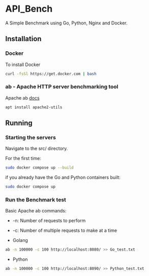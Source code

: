 # API_Bench
A Simple Benchmark using Go, Python, Nginx and Docker.

## Installation

### Docker

To install Docker

```bash
curl -fsSl https://get.docker.com | bash
```

### ab - Apache HTTP server benchmarking tool

Apache ab [docs](https://httpd.apache.org/docs/current/programs/ab.html)

```bash
apt install apache2-utils
```


## Running 

### Starting the servers

Navigate to the src/ directory.

For the first time:
```bash
sudo docker compose up --build
```

if you already have the Go and Python containers built:
```bash
sudo docker compose up
```

### Run the Benchmark test

Basic Apache ab commands:

- -n: Number of requests to perform

- -c: Number of multiple requests to make at a time

- Golang
```bash
ab -n 100000 -c 100 http://localhost:8080/ >> Go_test.txt
```

- Python
```bash
ab -n 100000 -c 100 http://localhost:8090/ >> Python_test.txt
```

